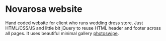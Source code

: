 # Novarosa website

Hand coded website for client who runs wedding dress store. 
Just HTML/CSS/JS and little bit jQuery to reuse HTML header and footer across all pages.
It uses beautiful minimal gallery [photoswipe](https://photoswipe.com/).
